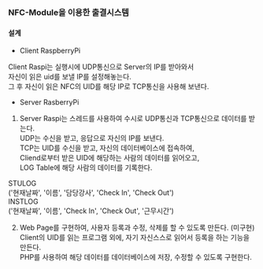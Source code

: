 ### NFC-Module을 이용한 출결시스템

#### 설계
- Client RaspberryPi  
  
Client Raspi는 실행시에 UDP통신으로 Server의 IP를 받아와서  
자신이 읽은 uid를 보낼 IP를 설정해놓는다.  
그 후 자신이 읽은 NFC의 UID를 해당 IP로 TCP통신을 사용해 보낸다.  
  
- Server RasberryPi  

1. Server Raspi는 스레드를 사용하여 수시로 UDP통신과 TCP통신으로 데이터를 받는다.  
UDP는 수신을 받고, 응답으로 자신의 IP를 보낸다.  
TCP는 UID를 수신을 받고, 자신의 데이터베이스에 접속하여,  
Cliend로부터 받은 UID에 해당하는 사람의 데이터를 읽어오고,  
LOG Table에 해당 사람의 데이터를 기록한다.  
  
STULOG  
('현재날짜', '이름', '담당강사', 'Check In', 'Check Out')  
INSTLOG  
('현재날짜', '이름', 'Check In', 'Check Out', '근무시간')  
  
2. Web Page를 구현하여, 사용자 등록과 수정, 삭제를 할 수 있도록 만든다. (미구현)  
Client의 UID를 읽는 프로그램 외에, 자기 자신스스로 읽어서 등록을 하는 기능을 만든다.  
PHP를 사용하여 해당 데이터를 데이터베이스에 저장, 수정할 수 있도록 구현한다.
